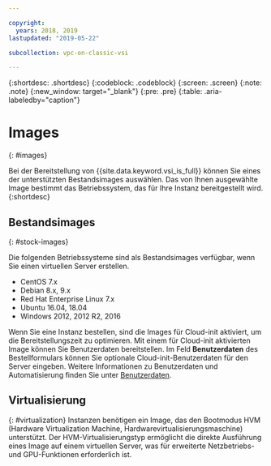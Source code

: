 ```yaml
---

copyright:
  years: 2018, 2019
lastupdated: "2019-05-22"

subcollection: vpc-on-classic-vsi

---
```


{:shortdesc: .shortdesc}
{:codeblock: .codeblock}
{:screen: .screen}
{:note: .note}
{:new_window: target="_blank"}
{:pre: .pre}
{:table: .aria-labeledby="caption"}


# Images
{: #images}

Bei der Bereitstellung von {{site.data.keyword.vsi_is_full}} können Sie eines der unterstützten Bestandsimages auswählen. Das von Ihnen ausgewählte Image bestimmt das Betriebssystem, das für Ihre Instanz bereitgestellt wird. 
{:shortdesc}

## Bestandsimages
{: #stock-images}

Die folgenden Betriebssysteme sind als Bestandsimages verfügbar, wenn Sie einen virtuellen Server erstellen.
* CentOS 7.x
* Debian 8.x, 9.x
* Red Hat Enterprise Linux 7.x
* Ubuntu 16.04, 18.04
* Windows 2012, 2012 R2, 2016

Wenn Sie eine Instanz bestellen, sind die Images für Cloud-init aktiviert, um die Bereitstellungszeit zu optimieren. Mit einem für Cloud-init aktivierten Image können Sie Benutzerdaten bereitstellen. Im Feld **Benutzerdaten** des Bestellformulars können Sie optionale Cloud-init-Benutzerdaten für den Server eingeben. Weitere Informationen zu Benutzerdaten und Automatisierung finden Sie unter [Benutzerdaten](/docs/vpc-on-classic-vsi?topic=vpc-on-classic-vsi-user-data#user-data).

## Virtualisierung
{: #virtualization}
Instanzen benötigen ein Image, das den Bootmodus HVM (Hardware Virtualization Machine, Hardwarevirtualisierungsmaschine) unterstützt. Der HVM-Virtualisierungstyp ermöglicht die direkte Ausführung eines Image auf einem virtuellen Server, was für erweiterte Netzbetriebs- und GPU-Funktionen erforderlich ist.
